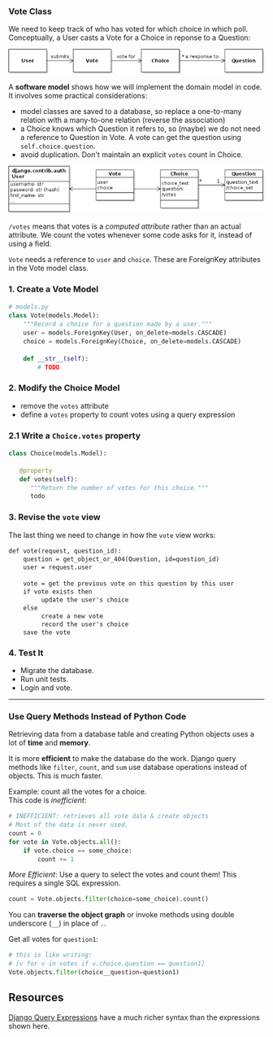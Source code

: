 ### Vote Class

We need to keep track of who has voted for which choice in which poll.
Conceptually, a User casts a Vote for a Choice in reponse to a Question:

![user-vote-choice domain model](images/user-vote-choice-domain-model.png)

A **software model** shows how we will implement the domain model in code. It involves some practical considerations:
- model classes are saved to a database, so replace a one-to-many relation with a many-to-one relation (reverse the association)
- a Choice knows which Question it refers to, so (maybe) we do not need a reference to Question in Vote. A vote can get the question using `self.choice.question`.
- avoid duplication. Don't maintain an explicit `votes` count in Choice.

![user-vote-choice software model](images/user-vote-choice-software-model.png)

`/votes` means that votes is a *computed attribute* rather than an actual attribute.  We count the votes whenever some code asks for it, instead of using a field.

`Vote` needs a reference to `user` and `choice`. These are ForeignKey attributes in the Vote model class.


### 1. Create a Vote Model

```python
# models.py
class Vote(models.Model):
    """Record a choice for a question made by a user."""
    user = models.ForeignKey(User, on_delete=models.CASCADE)
    choice = models.ForeignKey(Choice, on_delete=models.CASCADE)

    def __str__(self):
        # TODO
```

### 2. Modify the Choice Model

- remove the `votes` attribute
- define a `votes` property to count votes using a query expression


### 2.1 Write a `Choice.votes` property
```python
class Choice(models.Model):

   @property
   def votes(self):
      """Return the number of votes for this choice."""
      todo
```

### 3. Revise the `vote` view

The last thing we need to change in how the `vote` view works:

```
def vote(request, question_id):
    question = get_object_or_404(Question, id=question_id)
    user = request.user

    vote = get the previous vote on this question by this user
    if vote exists then
         update the user's choice
    else
         create a new vote
         record the user's choice
    save the vote
```

### 4. Test It

* Migrate the database.
* Run unit tests.
* Login and vote.


---

### Use Query Methods Instead of Python Code

Retrieving data from a database table and creating Python objects uses a lot of **time** and **memory**.

It is more **efficient** to make the database do the work.
Django query methods like `filter`, `count`, and `sum` use database operations instead of objects.  This is much faster.

Example: count all the votes for a choice.    
This code is *inefficient*: 
```python
# INEFFICIENT: retrieves all vote data & create objects
# Most of the data is never used.
count = 0
for vote in Vote.objects.all():
    if vote.choice == some_choice:
        count += 1
```

*More Efficient*: Use a query to select the votes and count them!  This requires a single SQL expression.
```python
count = Vote.objects.filter(choice=some_choice).count()
```

You can **traverse the object graph** or invoke methods using double underscore (`__`) in place of `.`. 

Get all votes for `question1`:
```python
# this is like writing:
# [v for v in votes if v.choice.question == question1]
Vote.objects.filter(choice__question=question1)
```


## Resources

[Django Query Expressions](https://docs.djangoproject.com/en/4.2/ref/models/expressions/) have a much richer syntax than the expressions shown here.
